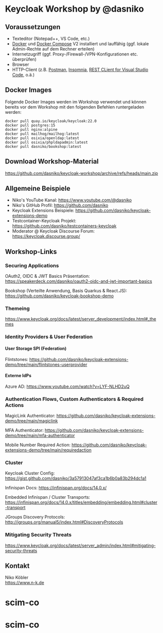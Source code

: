 # Keycloak Workshop by @dasniko

## Voraussetzungen

* Texteditor (Notepad++, VS Code, etc.)
* [Docker](https://www.docker.com/) und [Docker Compose](https://docs.docker.com/compose/) V2 installiert und lauffähig (ggf. lokale Admin-Rechte auf dem Rechner erteilen)
* Internetzugriff (ggf. Proxy-/Firewall-/VPN-Konfigurationen etc. überprüfen)
* Browser
* HTTP-Client (z.B. [Postman](https://www.postman.com/), [Insomnia](https://insomnia.rest/), [REST CLient for Visual Studio Code](https://marketplace.visualstudio.com/items?itemName=humao.rest-client), o.ä.)

## Docker Images

Folgende Docker Images werden im Workshop verwendet und können bereits vor dem Workshop mit den folgenden Befehlen runtergeladen werden:

```
docker pull quay.io/keycloak/keycloak:22.0
docker pull postgres:15
docker pull nginx:alpine
docker pull mailhog/mailhog:latest
docker pull osixia/openldap:latest
docker pull osixia/phpldapadmin:latest
docker pull dasniko/bookshop:latest
```

## Download Workshop-Material

https://github.com/dasniko/keycloak-workshop/archive/refs/heads/main.zip

## Allgemeine Beispiele

* Niko's YouTube Kanal:
https://www.youtube.com/@dasniko
* Niko's GitHub Profil:
https://github.com/dasniko
* Keycloak Extensions Beispiele:
https://github.com/dasniko/keycloak-extensions-demo
* Testcontainer-Keycloak Projekt:
https://github.com/dasniko/testcontainers-keycloak
* Moderator @ Keycloak Discourse Forum:
https://keycloak.discourse.group/

## Workshop-Links

### Securing Applications

OAuth2, OIDC & JWT Basics Präsentation:
https://speakerdeck.com/dasniko/oauth2-oidc-and-jwt-important-basics

Bookshop (Verteilte Anwendung, Basis Quarkus & React.JS):
https://github.com/dasniko/keycloak-bookshop-demo

### Themeing

https://www.keycloak.org/docs/latest/server_development/index.html#_themes

### Identity Providers & User Federation

#### User Storage  SPI (Federation)

Flintstones:
https://github.com/dasniko/keycloak-extensions-demo/tree/main/flintstones-userprovider

#### Externe IdPs

Azure AD:
https://www.youtube.com/watch?v=LYF-NLHD2uQ

### Authentication Flows, Custom Authenticators & Required Actions

MagicLink Authenticator:
https://github.com/dasniko/keycloak-extensions-demo/tree/main/magiclink

MFA Authenticator:
https://github.com/dasniko/keycloak-extensions-demo/tree/main/mfa-authenticator

Mobile Number Required Action:
https://github.com/dasniko/keycloak-extensions-demo/tree/main/requiredaction

### Cluster

Keycloak Cluster Config:
https://gist.github.com/dasniko/3a57913047af3ca1b6b0a83b294dc1a1

Infinispan Docs:
https://infinispan.org/docs/14.0.x/

Embedded Infinispan / Cluster Transports:
https://infinispan.org/docs/14.0.x/titles/embedding/embedding.html#cluster-transport

JGroups Discovery Protocols:
http://jgroups.org/manual5/index.html#DiscoveryProtocols

### Mitigating Security Threats

https://www.keycloak.org/docs/latest/server_admin/index.html#mitigating-security-threats

## Kontakt

Niko Köbler  
https://www.n-k.de
# scim-co
# scim-co
